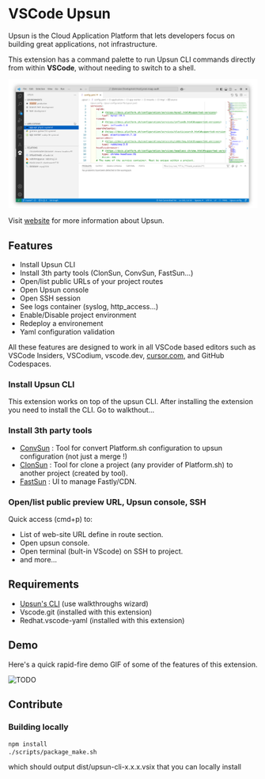 # VSCode Upsun

Upsun is the Cloud Application Platform that lets developers focus on building great applications, not infrastructure.

This extension has a command palette to run Upsun CLI commands directly from within **VSCode**, without needing to switch to a shell.

![Preview Extension](resources/images/preview-light.png)

Visit [website](https://upsun.com/) for more information about Upsun.

## Features

- Install Upsun CLI
- Install 3th party tools (ClonSun, ConvSun, FastSun...)
- Open/list public URLs of your project routes
- Open Upsun console
- Open SSH session
- See logs container (syslog, http_access...)
- Enable/Disable project environment
- Redeploy a environement
- Yaml configuration validation

All these features are designed to work in all VSCode based editors such as VSCode Insiders, VSCodium, vscode.dev, [cursor.com](https://www.cursor.com/how-to-install-extensions), and GitHub Codespaces.

### Install Upsun CLI

This extension works on top of the upsun CLI. After installing the extension you need to install the CLI. Go to walkthout...

### Install 3th party tools

- [ConvSun](https://github.com/upsun/convsun) : Tool for convert Platform.sh configuration to upsun configuration (not just a merge !)
- [ClonSun](https://github.com/upsun/clonsun) : Tool for clone a project (any provider of Platform.sh) to another project (created by tool).
- [FastSun](https://github.com/upsun/fastsun) : UI to manage Fastly/CDN.

### Open/list public preview URL, Upsun console, SSH

Quick access (cmd+p) to:
- List of web-site URL define in route section.
- Open upsun console.
- Open terminal (bult-in VScode) on SSH to project.
- and more...

## Requirements

- [Upsun's CLI](https://docs.upsun.com/administration/cli.html#1-install) (use walkthroughs wizard)
- Vscode.git (installed with this extension)
- Redhat.vscode-yaml (installed with this extension)

## Demo

Here's a quick rapid-fire demo GIF of some of the features of this extension.

![TODO]()

## Contribute

### Building locally

```
npm install
./scripts/package_make.sh
```

which should output dist/upsun-cli-x.x.x.vsix that you can locally install
